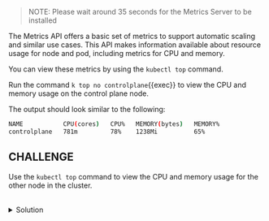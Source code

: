> NOTE: Please wait around 35 seconds for the Metrics Server to be installed

The Metrics API offers a basic set of metrics to support automatic scaling and similar use cases. This API makes information available about resource usage for node and pod, including metrics for CPU and memory.

You can view these metrics by using the `kubectl top` command.

Run the command `k top no controlplane`{{exec}} to view the CPU and memory usage on the control plane node.

The output should look similar to the following:

```bash
NAME           CPU(cores)   CPU%   MEMORY(bytes)   MEMORY%   
controlplane   781m         78%    1238Mi          65% 
```

## CHALLENGE

Use the `kubectl top` command to view the CPU and memory usage for the other node in the cluster.

<br>
<details><summary>Solution</summary>
<br>

```plain
# get the name of the second node in the cluster
k get no
```{{exec}}

```plain
# show the metrics for the node named node01
k top no node01
```{{exec}}

</details>